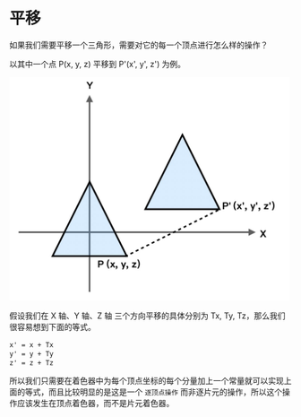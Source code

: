 # 平移

如果我们需要平移一个三角形，需要对它的每一个顶点进行怎么样的操作？

以其中一个点 P(x, y, z) 平移到 P'(x', y', z') 为例。

<img src="https://github.com/zqiangxu/webgl/blob/main/assets/book/lesson11/move.png?raw=true" width="500px"/>

假设我们在 X 轴、Y 轴、Z 轴 三个方向平移的具体分别为 Tx, Ty, Tz，那么我们很容易想到下面的等式。

```
x' = x + Tx
y' = y + Ty
z' = z + Tz
```

所以我们只需要在着色器中为每个顶点坐标的每个分量加上一个常量就可以实现上面的等式，而且比较明显的是这是一个 `逐顶点操作` 而非逐片元的操作，所以这个操作应该发生在顶点着色器，而不是片元着色器。